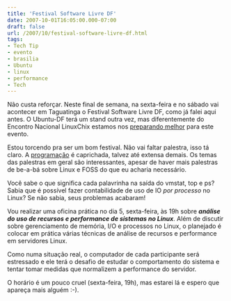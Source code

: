 ```yaml
---
title: 'Festival Software Livre DF'
date: 2007-10-01T16:05:00.000-07:00
draft: false
url: /2007/10/festival-software-livre-df.html
tags: 
- Tech Tip
- evento
- brasilia
- Ubuntu
- linux
- performance
- Tech
---
```


Não custa reforçar. Neste final de semana, na sexta-feira e no sábado vai acontecer em Taguatinga o Festival Software Livre DF, como já falei aqui antes. O Ubuntu-DF terá um stand outra vez, mas diferentemente do Encontro Nacional LinuxChix estamos nos [preparando melhor](http://listas.ubuntubrasil.org/pipermail/ubuntu-df/2007-October/000222.html) para este evento.  
  
Estou torcendo pra ser um bom festival. Não vai faltar palestra, isso tá claro. A [programação](http://www.festivalsoftwarelivre.org/inicio/programacao.html) é caprichada, talvez até extensa demais. Os temas das palestras em geral são interessantes, apesar de haver mais palestras de be-a-bá sobre Linux e FOSS do que eu acharia necessário.  
  
Você sabe o que significa cada palavrinha na saída do vmstat, top e ps? Sabia que é possível fazer contabilidade de uso de IO _por processo_ no Linux? Se não sabia, seus problemas acabaram!  
  
Vou realizar uma oficina prática no dia 5, sexta-feira, às 19h sobre **_análise do uso de recursos e performance de sistemas no Linux_**. Além de discutir sobre gerenciamento de memória, I/O e processos no Linux, o planejado é colocar em prática várias técnicas de análise de recursos e performance em servidores Linux.  
  
Como numa situação real, o computador de cada participante será estressado e ele terá o desafio de estudar o comportamento do sistema e tentar tomar medidas que normalizem a performance do servidor.  
  
O horário é um pouco cruel (sexta-feira, 19h), mas estarei lá e espero que apareça mais alguém :-).